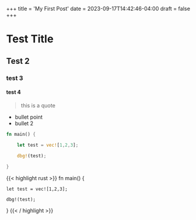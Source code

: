+++
title = 'My First Post'
date = 2023-09-17T14:42:46-04:00
draft = false
+++


# Test Title

## Test 2

### test 3

#### test 4

> this is a quote

- bullet point
- bullet 2

```rust
fn main() {

    let test = vec![1,2,3];
    
    dbg!(test);

}
```

{{< highlight rust >}}
fn main() {

    let test = vec![1,2,3];
    
    dbg!(test);

}
{{< / highlight >}}
